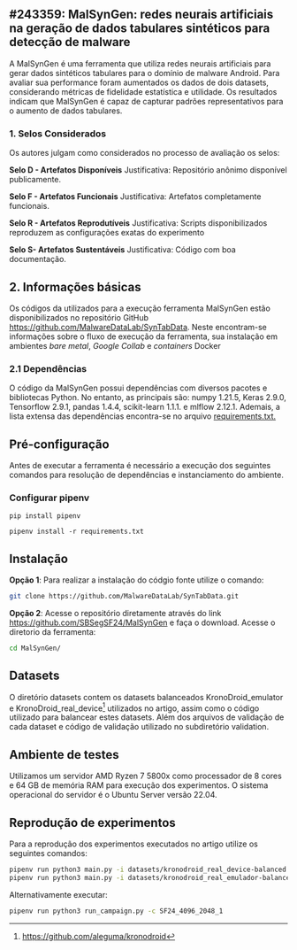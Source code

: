 ## #243359: MalSynGen: redes neurais artificiais na geração de dados tabulares sintéticos para detecção de malware
A MalSynGen  é uma ferramenta que utiliza redes neurais artificiais para gerar dados sintéticos tabulares para o domínio de malware Android.
Para avaliar sua performance foram aumentados os dados de dois datasets, considerando métricas de fidelidade estatística e utilidade. 
Os resultados indicam que MalSynGen é capaz de capturar padrões representativos para o aumento de dados tabulares.

### 1. Selos Considerados
Os autores julgam como considerados no processo de avaliação os selos:

**Selo D - Artefatos Disponíveis** 
Justificativa: Repositório anônimo disponível publicamente.

**Selo F - Artefatos Funcionais**
Justificativa: Artefatos completamente funcionais.

**Selo R - Artefatos Reprodutíveis**
Justificativa: Scripts disponibilizados reproduzem as configurações exatas do experimento

**Selo S- Artefatos Sustentáveis**
Justificativa: Código com boa documentação.


## 2. Informações básicas
Os códigos da utilizados para a execução ferramenta 
MalSynGen  estão disponibilizados no repositório GitHub https://github.com/MalwareDataLab/SynTabData. Neste encontram-se informações sobre o fluxo de execução da ferramenta, sua instalação em ambientes *bare metal*, *Google Collab* e *containers* Docker


### 2.1 Dependências
O código da MalSynGen possui dependências com diversos pacotes e bibliotecas Python.
No entanto, as principais são:
numpy 1.21.5, Keras 2.9.0, Tensorflow 2.9.1, pandas 1.4.4, scikit-learn 1.1.1. e mlflow 2.12.1.
Ademais, a lista extensa das dependências encontra-se no arquivo [requirements.txt.](https://github.com/SBSegSF24/MalSynGen/blob/07c602b7a43a3cd2bf305a684759a45c4e7cc2f1/requirements.txt)


## Pré-configuração
Antes de executar a ferramenta é necessário a execução dos seguintes comandos para resolução de dependências e instanciamento do ambiente.
### Configurar pipenv
```
pip install pipenv
```
```
pipenv install -r requirements.txt

```

## Instalação 
**Opção 1**: Para realizar a instalação do códgio fonte utilize o comando:
   ```bash
git clone https://github.com/MalwareDataLab/SynTabData.git
  ```
**Opção 2**: Acesse o repositório diretamente através do link https://github.com/SBSegSF24/MalSynGen e faça o download.
Acesse o diretorio da ferramenta:
  ```bash
cd MalSynGen/
 ```

## Datasets
O diretório datasets contem  os datasets balanceados KronoDroid_emulator e KronoDroid_real_device[^1] utilizados no artigo, assim
como o código utilizado para balancear estes datasets. Além dos arquivos de validação de cada dataset e código de validação utilizado no subdiretório validation.
[^1]: https://github.com/aleguma/kronodroid


## Ambiente de testes
Utilizamos um servidor AMD Ryzen 7 5800x como processador de 8 cores e 64 GB de memória RAM para execução dos experimentos. 
O sistema operacional do servidor é o Ubuntu Server versão 22.04.

## Reprodução de experimentos 
Para a reprodução dos experimentos executados no artigo utilize os seguintes comandos:
```bash
pipenv run python3 main.py -i datasets/kronodroid_real_device-balanced.csv  --num_samples_class_benign 10000 --num_samples\_class_malware 10000 --batch\_size 256 --dense_layer_sizes_g 4096 --dense_layer_sizes_d 2048 --number_epochs 500--k_fold 10
pipenv run python3 main.py -i datasets/kronodroid_real_emulador-balanced.csv  --num_samples_class_benign 10000 --num_samples_class_malware 10000 --batch_size 256 --dense_layer_sizes_g 4096 --dense_layer_sizes_d 2048 --number_epochs 500--k_fold 10
```
Alternativamente executar:
```bash
pipenv run python3 run_campaign.py -c SF24_4096_2048_1    
```

